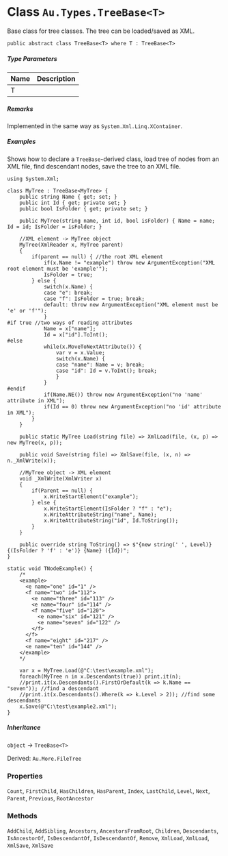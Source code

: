 # Class `Au.Types.TreeBase<T>`

Base class for tree classes. The tree can be loaded/saved as XML.

```
public abstract class TreeBase<T> where T : TreeBase<T>
```

##### Type Parameters

| Name | Description |
| --- | --- |
| T |  |

##### Remarks

Implemented in the same way as `System.Xml.Linq.XContainer`.

##### Examples

Shows how to declare a `TreeBase`-derived class, load tree of nodes from an XML file, find descendant nodes, save the tree to an XML file.

```
using System.Xml;

class MyTree : TreeBase<MyTree> {
	public string Name { get; set; }
	public int Id { get; private set; }
	public bool IsFolder { get; private set; }

	public MyTree(string name, int id, bool isFolder) { Name = name; Id = id; IsFolder = isFolder; }

	//XML element -> MyTree object
	MyTree(XmlReader x, MyTree parent)
	{
		if(parent == null) { //the root XML element
			if(x.Name != "example") throw new ArgumentException("XML root element must be 'example'");
			IsFolder = true;
		} else {
			switch(x.Name) {
			case "e": break;
			case "f": IsFolder = true; break;
			default: throw new ArgumentException("XML element must be 'e' or 'f'");
			}
#if true //two ways of reading attributes
			Name = x["name"];
			Id = x["id"].ToInt();
#else
			while(x.MoveToNextAttribute()) {
				var v = x.Value;
				switch(x.Name) {
				case "name": Name = v; break;
				case "id": Id = v.ToInt(); break;
				}
			}
#endif
			if(Name.NE()) throw new ArgumentException("no 'name' attribute in XML");
			if(Id == 0) throw new ArgumentException("no 'id' attribute in XML");
		}
	}

	public static MyTree Load(string file) => XmlLoad(file, (x, p) => new MyTree(x, p));

	public void Save(string file) => XmlSave(file, (x, n) => n._XmlWrite(x));

	//MyTree object -> XML element
	void _XmlWrite(XmlWriter x)
	{
		if(Parent == null) {
			x.WriteStartElement("example");
		} else {
			x.WriteStartElement(IsFolder ? "f" : "e");
			x.WriteAttributeString("name", Name);
			x.WriteAttributeString("id", Id.ToString());
		}
	}

	public override string ToString() => $"{new string(' ', Level)}{(IsFolder ? 'f' : 'e')} {Name} ({Id})";
}

static void TNodeExample() {
	/*
	<example>
	  <e name="one" id="1" />
	  <f name="two" id="112">
		<e name="three" id="113" />
		<e name="four" id="114" />
		<f name="five" id="120">
		  <e name="six" id="121" />
		  <e name="seven" id="122" />
		</f>
	  </f>
	  <f name="eight" id="217" />
	  <e name="ten" id="144" />
	</example>
	*/

	var x = MyTree.Load(@"C:\test\example.xml");
	foreach(MyTree n in x.Descendants(true)) print.it(n);
	//print.it(x.Descendants().FirstOrDefault(k => k.Name == "seven")); //find a descendant
	//print.it(x.Descendants().Where(k => k.Level > 2)); //find some descendants
	x.Save(@"C:\test\example2.xml");
}
```

##### Inheritance

`object` → `TreeBase<T>`

Derived: `Au.More.FileTree`

### Properties

`Count`, `FirstChild`, `HasChildren`, `HasParent`, `Index`, `LastChild`, `Level`, `Next`, `Parent`, `Previous`, `RootAncestor`

### Methods

`AddChild`, `AddSibling`, `Ancestors`, `AncestorsFromRoot`, `Children`, `Descendants`, `IsAncestorOf`, `IsDescendantOf`, `IsDescendantOf`, `Remove`, `XmlLoad`, `XmlLoad`, `XmlSave`, `XmlSave`